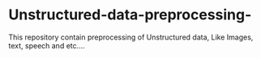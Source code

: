 # Unstructured-data-preprocessing-
This repository contain preprocessing of Unstructured data, Like Images, text, speech and etc....        
